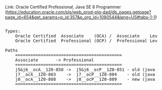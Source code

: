 
Link: Oracle Certified Professional, Java SE 8 Programmer (https://education.oracle.com/pls/web_prod-plq-dad/db_pages.getpage?page_id=654&get_params=p_id:357&p_org_id=1080544&lang=US#tabs-1-1)

<pre>

Types:
	Oracle Certified  Associate    (OCA) /  Associate    Level Certification, in English
	Oracle Certified  Professional (OCP) /  Professional Level Certification, in English

Paths
	==========================================
	Associate		-> Professional
	==========================================
	j5&j6__ocA__1Z0-850	->	j5&j6__ocP__1Z0-851	- old (java 5&6, use only for learning, like sample ques)
	j7__ocA__1Z0-803	->	j7__ocP__1Z0-804	- old (java 7, use only for learning, like sample ques)
	j8__ocA__1Z0-808	->	j8__ocP__1Z0-809	- new (java 8)
	==========================================

</pre>
